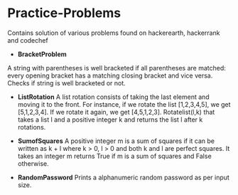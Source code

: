 # Practice-Problems

Contains solution of various problems found on hackerearth, hackerrank and codechef

- **BracketProblem**

A string with parentheses is well bracketed if all parentheses are matched: every opening bracket has a matching closing bracket and vice versa.
Checks if string is well bracketed or not.

- **ListRotation**
A list rotation consists of taking the last element and moving it to the front. For instance, if we rotate the list [1,2,3,4,5], we get [5,1,2,3,4]. If we rotate it again, we get [4,5,1,2,3]. Rotatelist(l,k) that takes a list l and a positive integer k and returns the list l after k rotations.

- **SumofSquares** 
A positive integer m is a sum of squares if it can be written as k + l where k > 0, l > 0 and both k and l are perfect squares. It takes an integer m returns True if m is a sum of squares and False otherwise.

- **RandomPassword**
Prints a alphanumeric random password as per input size.
